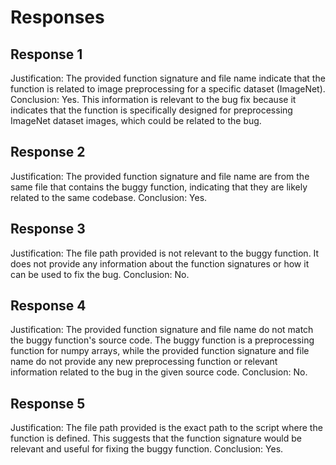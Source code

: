 # Responses
## Response 1
Justification: The provided function signature and file name indicate that the function is related to image preprocessing for a specific dataset (ImageNet).
Conclusion: Yes. This information is relevant to the bug fix because it indicates that the function is specifically designed for preprocessing ImageNet dataset images, which could be related to the bug.

## Response 2
Justification: The provided function signature and file name are from the same file that contains the buggy function, indicating that they are likely related to the same codebase.
Conclusion: Yes.

## Response 3
Justification: The file path provided is not relevant to the buggy function. It does not provide any information about the function signatures or how it can be used to fix the bug.
Conclusion: No.

## Response 4
Justification: The provided function signature and file name do not match the buggy function's source code. The buggy function is a preprocessing function for numpy arrays, while the provided function signature and file name do not provide any new preprocessing function or relevant information related to the bug in the given source code.
Conclusion: No.

## Response 5
Justification: The file path provided is the exact path to the script where the function is defined. This suggests that the function signature would be relevant and useful for fixing the buggy function.
Conclusion: Yes.

